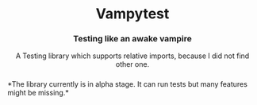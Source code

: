 <h1 align="center">
    Vampytest
</h1>

<h3 align="center">
    Testing like an awake vampire
</h3>

<p align="center">
    A Testing library which supports relative imports, because I did not find other one.
</p>

<h3></h3>
*The library currently is in alpha stage. It can run tests but many features might be missing.*
